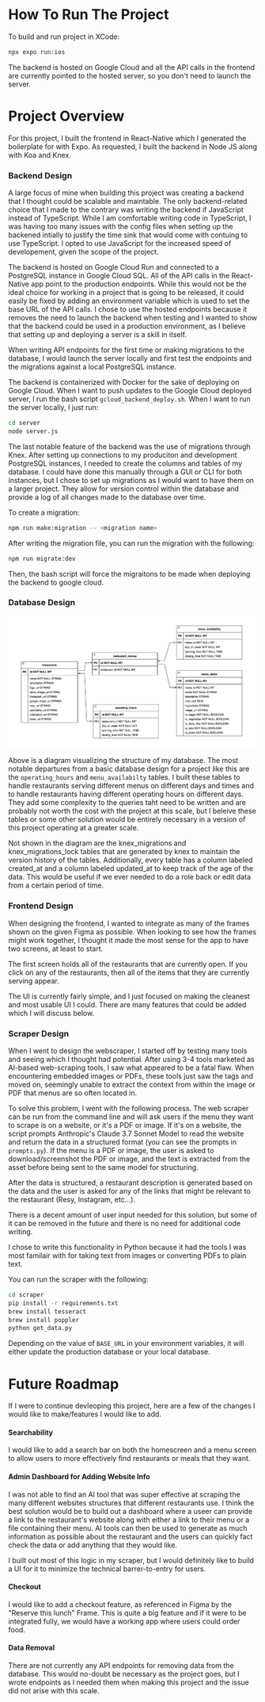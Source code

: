 # How To Run The Project

To build and run project in XCode:

```bash
npx expo run:ios
```

The backend is hosted on Google Cloud and all the API calls in the frontend are currently pointed to the hosted server, so you don't need to launch the server.

# Project Overview

For this project, I built the frontend in React-Native which I generated the boilerplate for with Expo. As requested, I built the backend in Node JS along with Koa and Knex.

### Backend Design

A large focus of mine when building this project was creating a backend that I thought could be scalable and maintable. The only backend-related choice that I made to the contrary was writing the backend if JavaScript instead of TypeScript. While I am comfortable writing code in TypeScript, I was having too many issues with the config files when setting up the backened intially to justify the time sink that would come with contuing to use TypeScript. I opted to use JavaScript for the increased speed of developement, given the scope of the project.

The backend is hosted on Google Cloud Run and connected to a PostgreSQL instance in Google Cloud SQL. All of the API calls in the React-Native app point to the production endpoints. While this would not be the ideal choice for working in a project that is going to be released, it could easily be fixed by adding an environment variable which is used to set the base URL of the API calls. I chose to use the hosted endpoints because it removes the need to launch the backend when testing and I wanted to show that the backend could be used in a production environment, as I believe that setting up and deploying a server is a skill in itself.

When writing API endpoints for the first time or making migrations to the database, I would launch the server locally and first test the endpoints and the migrations against a local PostgreSQL instance.

The backend is containerized with Docker for the sake of deploying on Google Cloud. When I want to push updates to the Google Cloud deployed server, I run the bash script `gcloud_backend_deploy.sh`. When I want to run the server locally, I just run:

```bash
cd server
node server.js
```

The last notable feature of the backend was the use of migrations through Knex. After setting up connections to my produciton and development PostgreSQL instances, I needed to create the columns and tables of my database. I could have done this manually through a GUI or CLI for both instances, but I chose to set up migrations as I would want to have them on a larger project. They allow for version control within the database and provide a log of all changes made to the database over time.

To create a migration:

```bash
npm run make:migration -- <migration name>
```

After writing the migration file, you can run the migration with the following:

```bash
npm run migrate:dev
```

Then, the bash script will force the migraitons to be made when deploying the backend to google cloud.

### Database Design

![Database Diagram](/DatabaseDiagram.png)

Above is a diagram visualizing the structure of my database. The most notable departures from a basic database design for a project like this are the `operating_hours` and `menu_availabilty` tables. I built these tables to handle restaurants serving different menus on different days and times and to handle restaurants having different operating hours on different days. They add some complexity to the queries taht need to be written and are probably not worth the cost with the project at this scale, but I beleive these tables or some other solution would be entirely necessary in a version of this project operating at a greater scale.

Not shown in the diagram are the knex_migrations and knex_migrations_lock tables that are generated by knex to maintain the version history of the tables. Additionally, every table has a column labeled created_at and a column labeled updated_at to keep track of the age of the data. This would be useful if we ever needed to do a role back or edit data from a certain period of time.

### Frontend Design

When designing the frontend, I wanted to integrate as many of the frames shown on the given Figma as possible. When looking to see how the frames might work together, I thought it made the most sense for the app to have two screens, at least to start.

The first screen holds all of the restaurants that are currently open. If you click on any of the restaurants, then all of the items that they are currently serving appear.

The UI is currently fairly simple, and I just focused on making the cleanest and most usable UI I could. There are many features that could be added which I will discuss below.

### Scraper Design

When I went to design the webscraper, I started off by testing many tools and seeing which I thought had potential. After using 3-4 tools marketed as AI-based web-scraping tools, I saw what appeared to be a fatal flaw. When encountering embedded images or PDFs, these tools just saw the tags and moved on, seemingly unable to extract the context from within the image or PDF that menus are so often located in.

To solve this problem, I went with the following process. The web scraper can be run from the command line and will ask users if the menu they want to scrape is on a website, or it's a PDF or image. If it's on a website, the script prompts Anthropic's Claude 3.7 Sonnet Model to read the website and return the data in a structured format (you can see the prompts in `prompts.py`). If the menu is a PDF or image, the user is asked to download/screenshot the PDF or image, and the text is extracted from the asset before being sent to the same model for structuring.

After the data is structured, a restaurant description is generated based on the data and the user is asked for any of the links that might be relevant to the restaurant (Resy, Instagram, etc...).

There is a decent amount of user input needed for this solution, but some of it can be removed in the future and there is no need for additional code writing.

I chose to write this functionality in Python because it had the tools I was most familair with for taking text from images or converting PDFs to plain text.

You can run the scraper with the following:

```bash
cd scraper
pip install -r requirements.txt
brew install tesseract
brew install poppler
python get_data.py
```

Depending on the value of `BASE_URL` in your environment variables, it will either update the production database or your local database.

# Future Roadmap

If I were to continue devleoping this project, here are a few of the changes I would like to make/features I would like to add.

#### Searchability

I would like to add a search bar on both the homescreen and a menu screen to allow users to more effectively find restaurants or meals that they want.

#### Admin Dashboard for Adding Website Info

I was not able to find an AI tool that was super effective at scraping the many different websites structures that different restaurants use. I think the best solution would be to build out a dashboard where a useer can provide a link to the restaurant's website along with either a link to their menu or a file containing their menu. AI tools can then be used to generate as much information as possible about the restaurant and the users can quickly fact check the data or add anything that they would like.

I built out most of this logic in my scraper, but I would definitely like to build a UI for it to minimize the technical barrer-to-entry for users.

#### Checkout

I would like to add a checkout feature, as referenced in Figma by the "Reserve this lunch" Frame. This is quite a big feature and if it were to be integrated fully, we would have a working app where users could order food.

#### Data Removal

There are not currently any API endpoints for removing data from the database. This would no-doubt be necessary as the project goes, but I wrote endpoints as I needed them when making this project and the issue did not arise with this scale.
